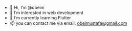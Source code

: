 - 👋 Hi, I’m @obeim
- 👀 I’m interested in web development
- 🌱 I’m currently learning Flutter
- 📫 you can contact me via email: obeimustafa@gmail.com

<!---
obeim/obeim is a ✨ special ✨ repository because its `README.md` (this file) appears on your GitHub profile.
You can click the Preview link to take a look at your changes.
--->
